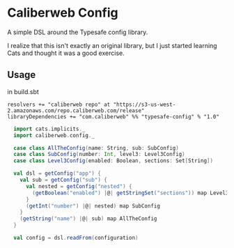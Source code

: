 # Caliberweb Config

A simple DSL around the Typesafe config library.

I realize that this isn't exactly an original library, but I just started learning Cats and thought it was a good exercise.

## Usage

in build.sbt
```
resolvers += "caliberweb repo" at "https://s3-us-west-2.amazonaws.com/repo.caliberweb.com/release"
libraryDependencies += "com.caliberweb" %% "typesafe-config" % "1.0"
```

```scala
  import cats.implicits._
  import caliberweb.config._

  case class AllTheConfig(name: String, sub: SubConfig)
  case class SubConfig(number: Int, level3: Level3Config)
  case class Level3Config(enabled: Boolean, sections: Set[String])

  val dsl = getConfig("app") {
    val sub = getConfig("sub") {
      val nested = getConfig("nested") {
        (getBoolean("enabled") |@| getStringSet("sections")) map Level3Config
      }
      (getInt("number") |@| nested) map SubConfig
    }
    (getString("name") |@| sub) map AllTheConfig
  }

  val config = dsl.readFrom(configuration)
```
